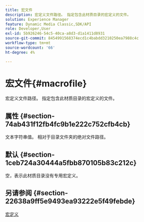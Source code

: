 ```yaml
---
title: 宏文件
description: 宏定义文件路径。 指定包含此材质目录的宏定义的文件。
solution: Experience Manager
feature: Dynamic Media Classic,SDK/API
role: Developer,User
exl-id: 5b926246-54c5-40ca-a8d3-d1a1411d8931
source-git-commit: 8454991568374ecd1c4babdd3210250ea7988c4c
workflow-type: tm+mt
source-wordcount: '66'
ht-degree: 4%

---
```


# 宏文件{#macrofile}

宏定义文件路径。 指定包含此材质目录的宏定义的文件。

## 属性 {#section-74ab431f12fb4fc9b1e222c752cfb4cb}

文本字符串值。 相对于目录文件夹的绝对文件路径。

## 默认 {#section-1ceb724a30444a5fbb870105b83c212c}

空，表示此材质目录没有专用宏定义。

## 另请参阅 {#section-22638a9ff5e9493ea93222e5f49febde}

[宏定义](../../../../../ir-api/material-cat/image-rendering-api-ref/c-ir-material-catalog/c-ir-macro-definition-reference/c-ir-macro-definition-reference.md#concept-477b77fa187147bfa55fa67134d4a453)
